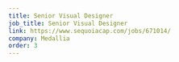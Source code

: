 ```yaml
---
title: Senior Visual Designer
job_title: Senior Visual Designer
link: https://www.sequoiacap.com/jobs/671014/
company: Medallia
order: 3
---
```


